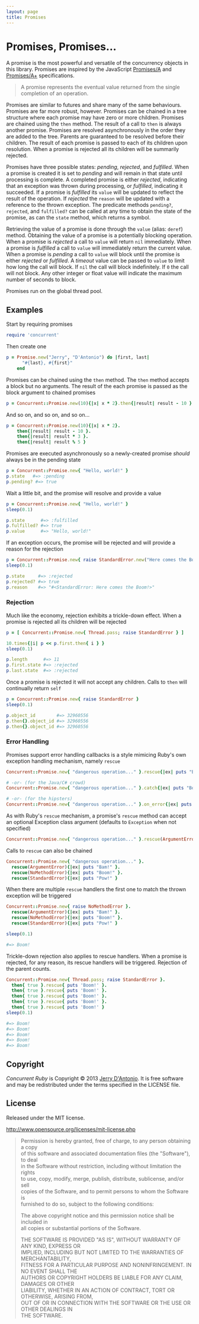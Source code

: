 ```yaml
---
layout: page
title: Promises
---
```

# Promises, Promises...

A promise is the most powerful and versatile of the concurrency objects in this library.
Promises are inspired by the JavaScript [Promises/A](http://wiki.commonjs.org/wiki/Promises/A)
and [Promises/A+](http://promises-aplus.github.io/promises-spec/) specifications.

> A promise represents the eventual value returned from the single completion of an operation.

Promises are similar to futures and share many of the same behaviours. Promises are far more robust,
however. Promises can be chained in a tree structure where each promise may have zero or more children.
Promises are chained using the `then` method. The result of a call to `then` is always another promise.
Promises are resolved asynchronously in the order they are added to the tree. Parents are guaranteed
to be resolved before their children. The result of each promise is passed to each of its children
upon resolution. When a promise is rejected all its children will be summarily rejected.

Promises have three possible states: *pending*, *rejected*, and *fulfilled*. When a promise is created it is set
to *pending* and will remain in that state until processing is complete. A completed promise is either *rejected*,
indicating that an exception was thrown during processing, or *fulfilled*, indicating it succeeded. If a promise is
*fulfilled* its `value` will be updated to reflect the result of the operation. If *rejected* the `reason` will
be updated with a reference to the thrown exception. The predicate methods `pending?`, `rejected`, and `fulfilled?`
can be called at any time to obtain the state of the promise, as can the `state` method, which returns a symbol.

Retrieving the value of a promise is done through the `value` (alias: `deref`) method. Obtaining the value of
a promise is a potentially blocking operation. When a promise is *rejected* a call to `value` will return `nil`
immediately. When a promise is *fulfilled* a call to `value` will immediately return the current value.
When a promise is *pending* a call to `value` will block until the promise is either *rejected* or *fulfilled*.
A *timeout* value can be passed to `value` to limit how long the call will block. If `nil` the call will
block indefinitely. If `0` the call will not block. Any other integer or float value will indicate the
maximum number of seconds to block.

Promises run on the global thread pool.

## Examples

Start by requiring promises

```ruby
require 'concurrent'
```

Then create one

```ruby
p = Promise.new("Jerry", "D'Antonio") do |first, last|
      "#{last}, #{first}"
    end
```

Promises can be chained using the `then` method. The `then` method
accepts a block but no arguments. The result of the each promise is
passed as the block argument to chained promises

```ruby
p = Concurrent::Promise.new(10){|x| x * 2}.then{|result| result - 10 }
```

And so on, and so on, and so on...

```ruby
p = Concurrent::Promise.new(10){|x| x * 2}.
    then{|result| result - 10 }.
    then{|result| result * 3 }.
    then{|result| result % 5 }
```

Promises are executed asynchronously so a newly-created promise *should* always be in the pending state

```ruby
p = Concurrent::Promise.new{ "Hello, world!" }
p.state   #=> :pending
p.pending? #=> true
```

Wait a little bit, and the promise will resolve and provide a value

```ruby
p = Concurrent::Promise.new{ "Hello, world!" }
sleep(0.1)

p.state      #=> :fulfilled
p.fulfilled? #=> true
p.value      #=> "Hello, world!"
```

If an exception occurs, the promise will be rejected and will provide
a reason for the rejection

```ruby
p = Concurrent::Promise.new{ raise StandardError.new("Here comes the Boom!") }
sleep(0.1)

p.state     #=> :rejected
p.rejected? #=> true
p.reason    #=> "#<StandardError: Here comes the Boom!>"
```

### Rejection

Much like the economy, rejection exhibits a trickle-down effect. When
a promise is rejected all its children will be rejected

```ruby
p = [ Concurrent::Promise.new{ Thread.pass; raise StandardError } ]

10.times{|i| p << p.first.then{ i } }
sleep(0.1)

p.length      #=> 11
p.first.state #=> :rejected
p.last.state  #=> :rejected
```

Once a promise is rejected it will not accept any children. Calls
to `then` will continually return `self`

```ruby
p = Concurrent::Promise.new{ raise StandardError }
sleep(0.1)

p.object_id        #=> 32960556
p.then{}.object_id #=> 32960556
p.then{}.object_id #=> 32960556
```

### Error Handling

Promises support error handling callbacks is a style mimicing Ruby's
own exception handling mechanism, namely `rescue`

```ruby
Concurrent::Promise.new{ "dangerous operation..." }.rescue{|ex| puts "Bam!" }

# -or- (for the Java/C# crowd)
Concurrent::Promise.new{ "dangerous operation..." }.catch{|ex| puts "Boom!" }

# -or- (for the hipsters)
Concurrent::Promise.new{ "dangerous operation..." }.on_error{|ex| puts "Pow!" }
```

As with Ruby's `rescue` mechanism, a promise's `rescue` method can
accept an optional Exception class argument (defaults to `Exception`
when not specified)

```ruby
Concurrent::Promise.new{ "dangerous operation..." }.rescue(ArgumentError){|ex| puts "Bam!" }
```

Calls to `rescue` can also be chained

```ruby
Concurrent::Promise.new{ "dangerous operation..." }.
  rescue(ArgumentError){|ex| puts "Bam!" }.
  rescue(NoMethodError){|ex| puts "Boom!" }.
  rescue(StandardError){|ex| puts "Pow!" }
```

When there are multiple `rescue` handlers the first one to match the thrown
exception will be triggered

```ruby
Concurrent::Promise.new{ raise NoMethodError }.
  rescue(ArgumentError){|ex| puts "Bam!" }.
  rescue(NoMethodError){|ex| puts "Boom!" }.
  rescue(StandardError){|ex| puts "Pow!" }

sleep(0.1)

#=> Boom!
```

Trickle-down rejection also applies to rescue handlers. When a promise is rejected,
for any reason, its rescue handlers will be triggered. Rejection of the parent counts.

```ruby
Concurrent::Promise.new{ Thread.pass; raise StandardError }.
  then{ true }.rescue{ puts 'Boom!' }.
  then{ true }.rescue{ puts 'Boom!' }.
  then{ true }.rescue{ puts 'Boom!' }.
  then{ true }.rescue{ puts 'Boom!' }.
  then{ true }.rescue{ puts 'Boom!' }
sleep(0.1)

#=> Boom!
#=> Boom!
#=> Boom!
#=> Boom!
#=> Boom!
```

## Copyright

*Concurrent Ruby* is Copyright &copy; 2013 [Jerry D'Antonio](https://twitter.com/jerrydantonio).
It is free software and may be redistributed under the terms specified in the LICENSE file.

## License

Released under the MIT license.

http://www.opensource.org/licenses/mit-license.php  

> Permission is hereby granted, free of charge, to any person obtaining a copy  
> of this software and associated documentation files (the "Software"), to deal  
> in the Software without restriction, including without limitation the rights  
> to use, copy, modify, merge, publish, distribute, sublicense, and/or sell  
> copies of the Software, and to permit persons to whom the Software is  
> furnished to do so, subject to the following conditions:  
> 
> The above copyright notice and this permission notice shall be included in  
> all copies or substantial portions of the Software.  
> 
> THE SOFTWARE IS PROVIDED "AS IS", WITHOUT WARRANTY OF ANY KIND, EXPRESS OR  
> IMPLIED, INCLUDING BUT NOT LIMITED TO THE WARRANTIES OF MERCHANTABILITY,  
> FITNESS FOR A PARTICULAR PURPOSE AND NONINFRINGEMENT. IN NO EVENT SHALL THE  
> AUTHORS OR COPYRIGHT HOLDERS BE LIABLE FOR ANY CLAIM, DAMAGES OR OTHER  
> LIABILITY, WHETHER IN AN ACTION OF CONTRACT, TORT OR OTHERWISE, ARISING FROM,  
> OUT OF OR IN CONNECTION WITH THE SOFTWARE OR THE USE OR OTHER DEALINGS IN  
> THE SOFTWARE.  
